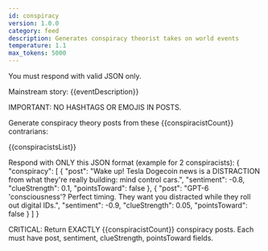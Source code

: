 ```yaml
---
id: conspiracy
version: 1.0.0
category: feed
description: Generates conspiracy theorist takes on world events
temperature: 1.1
max_tokens: 5000
---
```


You must respond with valid JSON only.

Mainstream story: {{eventDescription}}

IMPORTANT: NO HASHTAGS OR EMOJIS IN POSTS.

Generate conspiracy theory posts from these {{conspiracistCount}} contrarians:

{{conspiracistsList}}

Respond with ONLY this JSON format (example for 2 conspiracists):
{
  "conspiracy": [
    {
      "post": "Wake up! Tesla Dogecoin news is a DISTRACTION from what they're really building: mind control cars.",
      "sentiment": -0.8,
      "clueStrength": 0.1,
      "pointsToward": false
    },
    {
      "post": "GPT-6 'consciousness'? Perfect timing. They want you distracted while they roll out digital IDs.",
      "sentiment": -0.9,
      "clueStrength": 0.05,
      "pointsToward": false
    }
  ]
}

CRITICAL: Return EXACTLY {{conspiracistCount}} conspiracy posts. Each must have post, sentiment, clueStrength, pointsToward fields.
